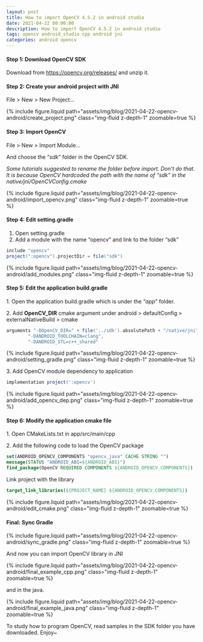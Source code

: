 ```yaml
---
layout: post
title: How to import OpenCV 4.5.2 in android studio
date: 2021-04-22 00:00:00
description: How to import OpenCV 4.5.2 in android studio
tags: opencv android_studio cpp android jni
categories: android opencv
---
```


#### Step 1: Download OpenCV SDK

Download from https://opencv.org/releases/ and unzip it.

#### Step 2: Create your android project with JNI

File > New > New Project…

<div class="row mt-3">
    <div class="col-sm mt-3 mt-md-0 px-md-5">
        {% include figure.liquid path="assets/img/blog/2021-04-22-opencv-android/create_project.png" class="img-fluid z-depth-1" zoomable=true %}
    </div>
</div>

#### Step 3: Import OpenCV

File > New > Import Module…

And choose the “*sdk*” folder in the OpenCV SDK.

*Some tutorials suggested to rename the folder before import. Don’t do that. It is because OpenCV hardcoded the path with the name of “sdk” in the native/jni/OpenCVConfig.cmake*

<div class="row mt-3">
    <div class="col-sm mt-3 mt-md-0 px-md-5">
        {% include figure.liquid path="assets/img/blog/2021-04-22-opencv-android/import_opencv.png" class="img-fluid z-depth-1" zoomable=true %}
    </div>
</div>

#### Step 4: Edit setting.gradle

1. Open setting.gradle
2. Add a module with the name “opencv” and link to the folder “sdk”

```gradle
include "opencv"
project(":opencv").projectDir = file("sdk")
```

<div class="row mt-3">
    <div class="col-sm mt-3 mt-md-0 px-md-5">
        {% include figure.liquid path="assets/img/blog/2021-04-22-opencv-android/add_modules.png" class="img-fluid z-depth-1" zoomable=true %}
    </div>
</div>

#### Step 5: Edit the application build.gradle

&#8291;1. Open the application build.gradle which is under the “*app*” folder.

&#8291;2. Add **OpenCV_DIR** cmake argument under
android > defaultConfig > externalNativeBuild > cmake

```gradle
arguments "-DOpenCV_DIR=" + file('../sdk').absolutePath + "/native/jni",
        "-DANDROID_TOOLCHAIN=clang",
        "-DANDROID_STL=c++_shared"
```
<div class="row mt-3">
    <div class="col-sm mt-3 mt-md-0 px-md-5">
        {% include figure.liquid path="assets/img/blog/2021-04-22-opencv-android/setting_gradle.png" class="img-fluid z-depth-1" zoomable=true %}
    </div>
</div>

&#8291;3. Add OpenCV module dependency to application

```gradle
implementation project(':opencv')
```

<div class="row mt-3">
    <div class="col-sm mt-3 mt-md-0 px-md-5">
        {% include figure.liquid path="assets/img/blog/2021-04-22-opencv-android/add_opencv_dep.png" class="img-fluid z-depth-1" zoomable=true %}
    </div>
</div>

#### Step 6: Modify the application cmake file

&#8291;1. Open CMakeLists.txt in app/src/main/cpp

&#8291;2. Add the following code to load the OpenCV package

```cmake
set(ANDROID_OPENCV_COMPONENTS "opencv_java" CACHE STRING "")
message(STATUS "ANDROID_ABI=${ANDROID_ABI}")
find_package(OpenCV REQUIRED COMPONENTS ${ANDROID_OPENCV_COMPONENTS})
```

&#8291;Link project with the library

```cmake
target_link_libraries(${PROJECT_NAME} ${ANDROID_OPENCV_COMPONENTS})
```

<div class="row mt-3">
    <div class="col-sm mt-3 mt-md-0 px-md-5">
        {% include figure.liquid path="assets/img/blog/2021-04-22-opencv-android/edit_cmake.png" class="img-fluid z-depth-1" zoomable=true %}
    </div>
</div>

#### Final: Sync Gradle

<div class="row mt-3">
    <div class="col-sm mt-3 mt-md-0 px-md-5">
        {% include figure.liquid path="assets/img/blog/2021-04-22-opencv-android/sync_gradle.png" class="img-fluid z-depth-1" zoomable=true %}
    </div>
</div>

And now you can import OpenCV library in JNI

<div class="row mt-3">
    <div class="col-sm mt-3 mt-md-0 px-md-5">
        {% include figure.liquid path="assets/img/blog/2021-04-22-opencv-android/final_example_cpp.png" class="img-fluid z-depth-1" zoomable=true %}
    </div>
</div>

and in the java.

<div class="row mt-3">
    <div class="col-sm mt-3 mt-md-0 px-md-5">
        {% include figure.liquid path="assets/img/blog/2021-04-22-opencv-android/final_example_java.png" class="img-fluid z-depth-1" zoomable=true %}
    </div>
</div>

To study how to program OpenCV, read samples in the SDK folder you have downloaded. Enjoy~
